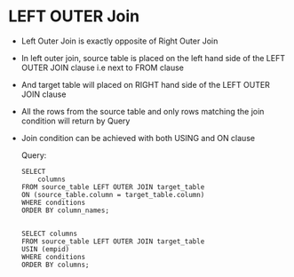 # LEFT OUTER Join

-	Left Outer Join is exactly opposite of Right Outer Join 
-	In left outer join, source table is placed on the left hand side of the LEFT OUTER JOIN clause i.e next to FROM clause
-	And target table will placed on RIGHT hand side of the LEFT OUTER JOIN clause
-	All the rows from the source table and only rows matching the join condition will return by Query

-	Join condition can be achieved with both USING and ON clause


	Query:
	
		SELECT 
			columns 
		FROM source_table LEFT OUTER JOIN target_table 
		ON (source_table.column = target_table.column)
		WHERE conditions
		ORDER BY column_names;
		
		
		SELECT columns
		FROM source_table LEFT OUTER JOIN target_table
		USIN (empid)
		WHERE conditions
		ORDER BY columns;
		
		